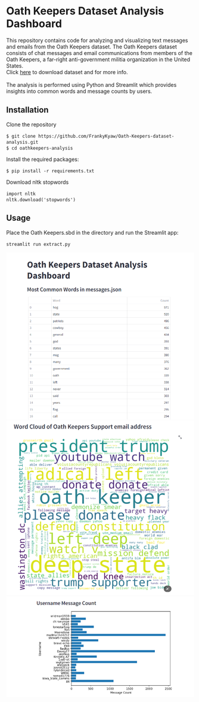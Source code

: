 # Oath Keepers Dataset Analysis Dashboard

This repository contains code for analyzing and visualizing text messages and emails from the Oath Keepers dataset. The Oath Keepers dataset consists of chat messages and email communications from members 
of the Oath Keepers, a far-right anti-government militia organization in the United States. \
Click [here](https://ddosecrets.com/wiki/Oath_Keepers) to download dataset and for more info. \
\
The analysis is performed using Python and Streamlit which provides insights into common words and message counts by users.

## Installation 
Clone the repository
```
$ git clone https://github.com/FrankyKyaw/Oath-Keepers-dataset-analysis.git
$ cd oathkeepers-analysis
```
Install the required packages:
```
$ pip install -r requirements.txt
```
Download nltk stopwords
```
import nltk
nltk.download('stopwords')
```

## Usage
Place the Oath Keepers.sbd in the directory and run the Streamlit app:
```
streamlit run extract.py
```

![](https://github.com/FrankyKyaw/Oath-Keepers-dataset-analysis/blob/master/images/screenshot-1.png)
![](https://github.com/FrankyKyaw/Oath-Keepers-dataset-analysis/blob/master/images/screenshot-3.png)
![](https://github.com/FrankyKyaw/Oath-Keepers-dataset-analysis/blob/master/images/screenshot-2.png)
